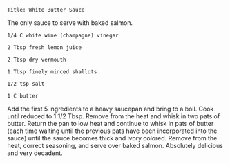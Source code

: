 ~~~ recipe-info
Title: White Butter Sauce
~~~

The only sauce to serve with baked salmon.

~~~ recipe-ingredients
1/4 C white wine (champagne) vinegar

2 Tbsp fresh lemon juice

2 Tbsp dry vermouth

1 Tbsp finely minced shallots

1/2 tsp salt

1 C butter
~~~

Add the first 5 ingredients to a heavy saucepan and bring to a boil. Cook until reduced to 1 1/2
Tbsp. Remove from the heat and whisk in two pats of butter. Return the pan to low heat and continue
to whisk in pats of butter (each time waiting until the previous pats have been incorporated into
the sauce) until the sauce becomes thick and ivory colored. Remove from the heat, correct seasoning,
and serve over baked salmon. Absolutely delicious and very decadent.
